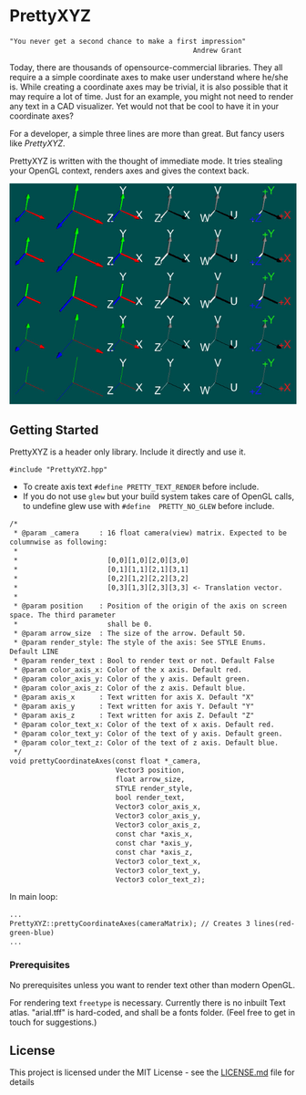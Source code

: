 # PrettyXYZ

    "You never get a second chance to make a first impression"
                                                 Andrew Grant

Today, there are thousands of opensource-commercial libraries. They all require a a simple coordinate axes to make user understand where he/she is. While creating a coordinate axes may be trivial, it is also possible that it may require a lot of time. Just for an example, you might not need to render any text in a CAD visualizer. Yet would not that be cool to have it in your coordinate axes?

For a developer, a simple three lines are more than great. But fancy users like *PrettyXYZ*. 

PrettyXYZ is written with the thought of immediate mode. It tries stealing your OpenGL context, renders axes and gives the context back. 

![Examples](images/examples.jpeg)

## Getting Started

PrettyXYZ is a header only library. Include it directly and use it.

```
#include "PrettyXYZ.hpp"
```

- To create axis text `#define PRETTY_TEXT_RENDER` before include.
- If you do not use `glew` but your build system takes care of OpenGL calls, to undefine glew use with `#define  PRETTY_NO_GLEW` before include. 


```
/*
 * @param _camera     : 16 float camera(view) matrix. Expected to be columnwise as following:  
 *                
 *                      [0,0][1,0][2,0][3,0]
 *                      [0,1][1,1][2,1][3,1]
 *                      [0,2][1,2][2,2][3,2]
 *                      [0,3][1,3][2,3][3,3] <- Translation vector.
 *
 * @param position    : Position of the origin of the axis on screen space. The third parameter
 *                      shall be 0.
 * @param arrow_size  : The size of the arrow. Default 50. 
 * @param render_style: The style of the axis: See STYLE Enums. Default LINE
 * @param render_text : Bool to render text or not. Default False 
 * @param color_axis_x: Color of the x axis. Default red. 
 * @param color_axis_y: Color of the y axis. Default green. 
 * @param color_axis_z: Color of the z axis. Default blue.
 * @param axis_x      : Text written for axis X. Default "X"
 * @param axis_y      : Text written for axis Y. Default "Y"
 * @param axis_z      : Text written for axis Z. Default "Z"
 * @param color_text_x: Color of the text of x axis. Default red. 
 * @param color_text_y: Color of the text of y axis. Default green. 
 * @param color_text_z: Color of the text of z axis. Default blue. 
 */
void prettyCoordinateAxes(const float *_camera,    
                          Vector3 position,        
                          float arrow_size, 
                          STYLE render_style, 
                          bool render_text,
                          Vector3 color_axis_x, 
                          Vector3 color_axis_y,
                          Vector3 color_axis_z, 
                          const char *axis_x,
                          const char *axis_y, 
                          const char *axis_z,
                          Vector3 color_text_x, 
                          Vector3 color_text_y,
                          Vector3 color_text_z);
```

In main loop:
```
...
PrettyXYZ::prettyCoordinateAxes(cameraMatrix); // Creates 3 lines(red-green-blue)
...
```

### Prerequisites

No prerequisites unless you want to render text other than modern OpenGL. 

For rendering text `freetype` is necessary. Currently there is no inbuilt Text atlas. "arial.tff" is hard-coded, and shall be a fonts folder. (Feel free to get in touch for suggestions.) 



## License

This project is licensed under the MIT License - see the [LICENSE.md](LICENSE.md) file for details

